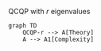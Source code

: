 


QCQP with $r$ eigenvalues

```mermaid
graph TD
    QCQP-r --> A[Theory]
    A --> A1[Complexity]
```
